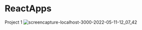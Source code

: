 # ReactApps
Project 1
 ![screencapture-localhost-3000-2022-05-11-12_07_42](https://user-images.githubusercontent.com/99307324/167907368-eedba0e9-1b97-44af-bd33-f9e8156a4c1e.png)
